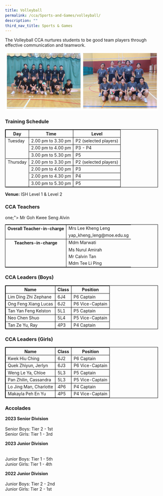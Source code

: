 ```yaml
---
title: Volleyball
permalink: /cca/Sports-and-Games/volleyball/
description: ""
third_nav_title: Sports & Games
---
```

The Volleyball CCA nurtures students to be good team players through effective communication and teamwork.

![](/images/volley.jpg)

### Training Schedule

<table style="border-collapse: collapse; border: 1px solid black;">
  <thead>
    <tr>
      <th style="border: 1px solid black;">Day</th>
      <th style="border: 1px solid black;">Time</th>
      <th style="border: 1px solid black;">Level</th>
    </tr>
  </thead>
  <tbody>
    <tr>
      <td style="border: none;border-right: 1px solid black">Tuesday</td>
      <td style="border: 1px solid black;">2.00 pm to 3.30 pm</td>
      			<td style="border: 1px solid black;">P2 (selected players)</td>
    </tr>
    <tr> 
<td style="border: none;border-right: 1px solid black"></td> <td style="border: 1px solid black;">2.00 pm to 4.00 pm</td>
      <td style="border: 1px solid black;">P3 - P4</td>
    </tr>
    <tr>
			<td style="border: none;border-right: 1px solid black"></td> <td style="border: 1px solid black;">3.00 pm to 5.30 pm</td>
      <td style="border: 1px solid black;">P5</td>
			</tr>
    <tr>
      <td style="border: none; border-top: 1px solid black; border-right: 1px solid black">Thursday</td>
      <td style="border: 1px solid black;">2.00 pm to 3.30 pm</td>
      			<td style="border: 1px solid black;">P2 (selected players)</td>
    </tr>
    <tr> 
<td style="border: none"></td> 
			<td style="border: 1px solid black;">2.00 pm to 4.00 pm</td>
      <td style="border: 1px solid black;">P3</td>
    </tr>
    <tr><td style="border:none"></td> <td style="border: 1px solid black;">2.00 pm to 4.30 pm</td>
      <td style="border: 1px solid black;">P4</td>
    </tr>
    <tr>
			<td style="border: none;border-right: 1px solid black"></td> <td style="border: 1px solid black;">3.00 pm to 5.30 pm</td>
      <td style="border: 1px solid black;">P5</td>
    </tr>
    <tr>
			 </tr></tbody>
</table>

**Venue:**
 ISH Level 1 &amp; Level 2



### CCA Teachers


one;"&gt;  Mr Goh Kwee Seng Alvin<table style="border-collapse: collapse; border: 1px solid black;">
  <tbody>
    <tr>
      <th style="border: none; border-right: 1px solid black">Overall Teacher-in-charge
      </th><td style="border: none;"> Mrs Lee Kheng Leng </td>
		 </tr>
    <tr>
      <td style="border-bottom: 1px solid black; border-right: 1px solid black"></td>
      <td style="border-bottom: 1px solid black;">yap_kheng_leng@moe.edu.sg  </td>
    </tr>
    <tr>
      <th style="border: none; border-right: 1px solid black">Teachers-in-charge
      </th><td style="border: none;"> Mdm Marwati </td>
    </tr>
    <tr>
      <td style="border: none;border-right: 1px solid black"></td>
      <td style="border: none;">Ms Nurul Amirah   </td>
    </tr>
    <tr> <td style="border: none;border-right: 1px solid black"></td>
      <td style="border: none;"> Mr Calvin Tan  </td>
    </tr>
		<tr> <td style="border: none;border-right: 1px solid black"></td>
      <td style="border: none;">  Mdm Tee Li Ping </td>
    </tr>
    
  </tbody>
</table>


	
### CCA Leaders (Boys)

<table style="border-collapse: collapse; border: 1px solid black;">
  <thead>
    <tr>
      <th style="border: 1px solid black;">Name</th>
      <th style="border: 1px solid black;">Class</th>
      <th style="border: 1px solid black;">Position</th>
    </tr>
  </thead>
  <tbody>
    <tr>
      <td style="border: 1px solid black;">Lim Ding Zhi Zephane</td>
      <td style="border: 1px solid black;">6J4</td>
      <td style="border: 1px solid black;">P6 Captain</td>
    </tr>
    <tr>
      <td style="border: 1px solid black;">Ong Feng Xiang Lucas</td>
      <td style="border: 1px solid black;">6J2</td>
      <td style="border: 1px solid black;">P6 Vice-Captain</td>
    </tr>
		<tr>
      <td style="border: 1px solid black;">Tan Yan Feng Kelston</td>
      <td style="border: 1px solid black;">5L1</td>
      <td style="border: 1px solid black;">P5 Captain</td>
    </tr>
    <tr>
      <td style="border: 1px solid black;">Neo Chen Shuo</td>
      <td style="border: 1px solid black;">5L4</td>
      <td style="border: 1px solid black;">P5 Vice-Captain</td>
    </tr>
			<tr>
      <td style="border: 1px solid black;">Tan Ze Yu, Ray</td>
      <td style="border: 1px solid black;">4P3</td>
      <td style="border: 1px solid black;">P4 Captain</td>
    </tr>
  </tbody>
</table>

### CCA Leaders (Girls)

<table style="border-collapse: collapse; border: 1px solid black;">
  <thead>
    <tr>
      <th style="border: 1px solid black;">Name</th>
      <th style="border: 1px solid black;">Class</th>
      <th style="border: 1px solid black;">Position</th>
    </tr>
  </thead>
  <tbody>
    <tr>
      <td style="border: 1px solid black;">Kwek Hiu Ching</td>
      <td style="border: 1px solid black;">6J2</td>
      <td style="border: 1px solid black;">P6 Captain</td>
    </tr>
    <tr>
      <td style="border: 1px solid black;">Quek Zhiyun, Jerlyn</td>
      <td style="border: 1px solid black;">6J3</td>
      <td style="border: 1px solid black;">P6 Vice-Captain</td>
    </tr>
		<tr>
      <td style="border: 1px solid black;">Weng Le Ya, Chloe</td>
      <td style="border: 1px solid black;">5L3</td>
      <td style="border: 1px solid black;">P5 Captain</td>
    </tr>
    <tr>
      <td style="border: 1px solid black;">Pan Zhilin, Cassandra</td>
      <td style="border: 1px solid black;">5L3</td>
      <td style="border: 1px solid black;">P5 Vice-Captain</td>
    </tr>
			<tr>
      <td style="border: 1px solid black;">Lo Jing Man, Charlotte</td>
      <td style="border: 1px solid black;">4P6</td>
      <td style="border: 1px solid black;">P4 Captain</td>
    </tr>
		<tr>
      <td style="border: 1px solid black;">Makayla Peh En Yu</td>
      <td style="border: 1px solid black;">4P5</td>
      <td style="border: 1px solid black;">P4 Vice-Captain</td>
    </tr>
  </tbody>
</table>

### Accolades
**2023 Senior Division**
<br><br>
Senior Boys:
Tier 2 - 1st <br>
Senior Girls:
Tier 1 - 3rd

**2023 Junior Division**	
<br><br>
Junior Boys:
Tier 1 - 5th<br>
Junior Girls:
Tier 1 - 4th

**2022 Junior Division**	<br><br>
Junior Boys:
Tier 2 - 2nd
<br>
Junior Girls:
Tier 2 - 1st